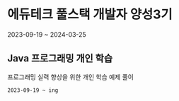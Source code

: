 # 에듀테크 풀스택 개발자 양성3기
2023-09-19 ~ 2024-03-25


## Java 프로그래밍 개인 학습

프로그래밍 실력 향상을 위한 개인 학습 예제 풀이

```bash
2023-09-19 ~ ing
```
##
